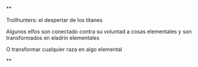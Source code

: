 **

Trollhunters: el despertar de los titanes

Algunos elfos son conectado contra su voluntad a cosas elementales y son transformados en eladrin elementales

O transformar cualquier raza en algo elemental

**